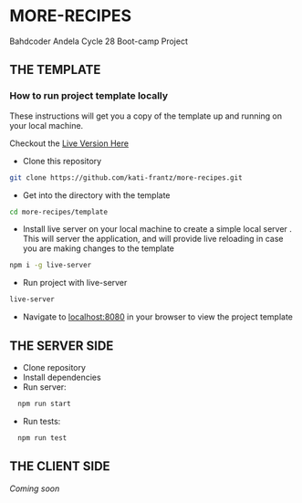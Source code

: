 # MORE-RECIPES

Bahdcoder Andela Cycle 28 Boot-camp Project

## THE TEMPLATE

### How to run project template locally

These instructions will get you a copy of the template up and running on your local machine.

Checkout the [Live Version Here](https://kati-frantz.github.io/more-recipes/template)

- Clone this repository 
```bash
git clone https://github.com/kati-frantz/more-recipes.git
```
- Get into the directory with the template
```bash 
cd more-recipes/template
```
- Install live server on your local machine to create a simple local server . This will server the application, and will provide live reloading in case you are making changes to the template
```bash
npm i -g live-server
```
- Run project with live-server
```bash
live-server
```
- Navigate to [localhost:8080](localhost:8080) in your browser to view the project template

## THE SERVER SIDE

- Clone repository
- Install dependencies
- Run server: 
```bash
  npm run start
```
- Run tests:
```bash
  npm run test
```
## THE CLIENT SIDE

*Coming soon*
